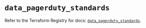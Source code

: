 # `data_pagerduty_standards`

Refer to the Terraform Registry for docs: [`data_pagerduty_standards`](https://registry.terraform.io/providers/pagerduty/pagerduty/3.12.1/docs/data-sources/standards).
